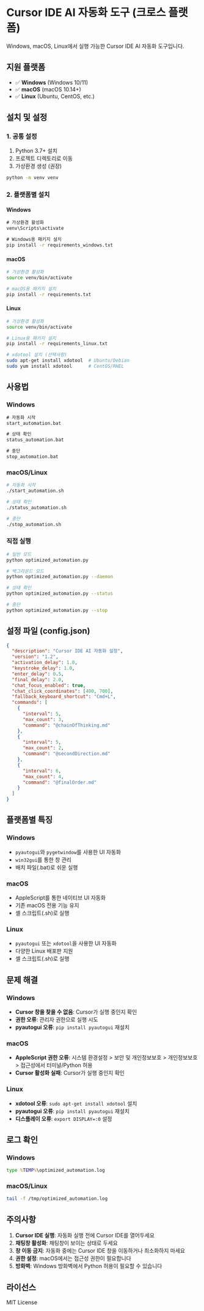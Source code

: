 # Cursor IDE AI 자동화 도구 (크로스 플랫폼)

Windows, macOS, Linux에서 실행 가능한 Cursor IDE AI 자동화 도구입니다.

## 지원 플랫폼

- ✅ **Windows** (Windows 10/11)
- ✅ **macOS** (macOS 10.14+)
- ✅ **Linux** (Ubuntu, CentOS, etc.)

## 설치 및 설정

### 1. 공통 설정

1. Python 3.7+ 설치
2. 프로젝트 디렉토리로 이동
3. 가상환경 생성 (권장)

```bash
python -m venv venv
```

### 2. 플랫폼별 설치

#### Windows

```cmd
# 가상환경 활성화
venv\Scripts\activate

# Windows용 패키지 설치
pip install -r requirements_windows.txt
```

#### macOS

```bash
# 가상환경 활성화
source venv/bin/activate

# macOS용 패키지 설치
pip install -r requirements.txt
```

#### Linux

```bash
# 가상환경 활성화
source venv/bin/activate

# Linux용 패키지 설치
pip install -r requirements_linux.txt

# xdotool 설치 (선택사항)
sudo apt-get install xdotool  # Ubuntu/Debian
sudo yum install xdotool      # CentOS/RHEL
```

## 사용법

### Windows

```cmd
# 자동화 시작
start_automation.bat

# 상태 확인
status_automation.bat

# 중단
stop_automation.bat
```

### macOS/Linux

```bash
# 자동화 시작
./start_automation.sh

# 상태 확인
./status_automation.sh

# 중단
./stop_automation.sh
```

### 직접 실행

```bash
# 일반 모드
python optimized_automation.py

# 백그라운드 모드
python optimized_automation.py --daemon

# 상태 확인
python optimized_automation.py --status

# 중단
python optimized_automation.py --stop
```

## 설정 파일 (config.json)

```json
{
  "description": "Cursor IDE AI 자동화 설정",
  "version": "1.2",
  "activation_delay": 1.0,
  "keystroke_delay": 1.0,
  "enter_delay": 0.5,
  "final_delay": 2.0,
  "chat_focus_enabled": true,
  "chat_click_coordinates": [400, 700],
  "fallback_keyboard_shortcut": "Cmd+L",
  "commands": [
    {
      "interval": 5,
      "max_count": 3,
      "command": "@chainOfThinking.md"
    },
    {
      "interval": 5,
      "max_count": 2,
      "command": "@secondDirection.md"
    },
    {
      "interval": 6,
      "max_count": 4,
      "command": "@finalOrder.md"
    }
  ]
}
```

## 플랫폼별 특징

### Windows
- `pyautogui`와 `pygetwindow`를 사용한 UI 자동화
- `win32gui`를 통한 창 관리
- 배치 파일(.bat)로 쉬운 실행

### macOS
- AppleScript를 통한 네이티브 UI 자동화
- 기존 macOS 전용 기능 유지
- 셸 스크립트(.sh)로 실행

### Linux
- `pyautogui` 또는 `xdotool`을 사용한 UI 자동화
- 다양한 Linux 배포판 지원
- 셸 스크립트(.sh)로 실행

## 문제 해결

### Windows
- **Cursor 창을 찾을 수 없음**: Cursor가 실행 중인지 확인
- **권한 오류**: 관리자 권한으로 실행 시도
- **pyautogui 오류**: `pip install pyautogui` 재설치

### macOS
- **AppleScript 권한 오류**: 시스템 환경설정 > 보안 및 개인정보보호 > 개인정보보호 > 접근성에서 터미널/Python 허용
- **Cursor 활성화 실패**: Cursor가 실행 중인지 확인

### Linux
- **xdotool 오류**: `sudo apt-get install xdotool` 설치
- **pyautogui 오류**: `pip install pyautogui` 재설치
- **디스플레이 오류**: `export DISPLAY=:0` 설정

## 로그 확인

### Windows
```cmd
type %TEMP%\optimized_automation.log
```

### macOS/Linux
```bash
tail -f /tmp/optimized_automation.log
```

## 주의사항

1. **Cursor IDE 실행**: 자동화 실행 전에 Cursor IDE를 열어두세요
2. **채팅창 활성화**: 채팅창이 보이는 상태로 두세요
3. **창 이동 금지**: 자동화 중에는 Cursor IDE 창을 이동하거나 최소화하지 마세요
4. **권한 설정**: macOS에서는 접근성 권한이 필요합니다
5. **방화벽**: Windows 방화벽에서 Python 허용이 필요할 수 있습니다

## 라이선스

MIT License
